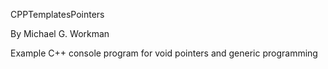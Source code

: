 CPPTemplatesPointers

By Michael G. Workman

Example C++ console program for void pointers and generic programming
